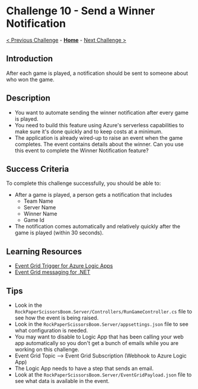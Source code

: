 # Challenge 10 - Send a Winner Notification

[< Previous Challenge](./Challenge-09.md) - **[Home](../README.md)** - [Next Challenge >](./Challenge-11.md)

## Introduction

After each game is played, a notification should be sent to someone about who won the game.

## Description

- You want to automate sending the winner notification after every game is played.
- You need to build this feature using Azure's serverless capabilities to make sure it's done quickly and to keep costs at a minimum.
- The application is already wired-up to raise an event when the game completes. The event contains details about the winner. Can you use this event to complete the Winner Notification feature?

## Success Criteria

To complete this challenge successfully, you should be able to:

- After a game is played, a person gets a notification that includes
  - Team Name
  - Server Name
  - Winner Name
  - Game Id
- The notification comes automatically and relatively quickly after the game is played (within 30 seconds).

## Learning Resources

- [Event Grid Trigger for Azure Logic Apps](https://learn.microsoft.com/en-us/azure/event-grid/monitor-virtual-machine-changes-logic-app)
- [Event Grid messaging for .NET](https://learn.microsoft.com/en-us/dotnet/api/overview/azure/messaging.eventgrid-readme?view=azure-dotnet)

## Tips

- Look in the `RockPaperScissorsBoom.Server/Controllers/RunGameController.cs` file to see how the event is being raised.
- Look in the `RockPaperScissorsBoom.Server/appsettings.json` file to see what configuration is needed.
- You may want to disable to Logic App that has been calling your web app automatically so you don't get a bunch of emails while you are working on this challenge.
- Event Grid Topic --> Event Grid Subscription (Webhook to Azure Logic App)
- The Logic App needs to have a step that sends an email.
- Look at the `RockPaperScissorsBoom.Server/EventGridPayload.json` file to see what data is available in the event.
